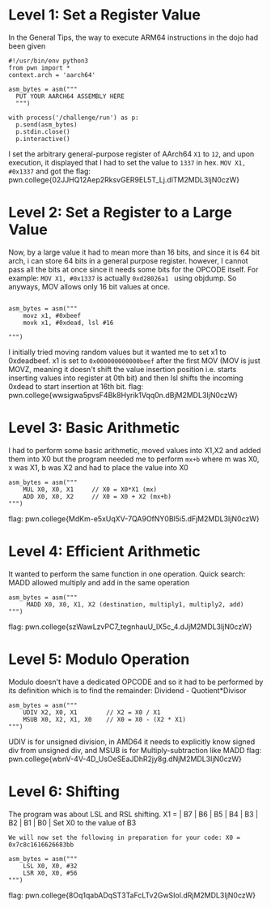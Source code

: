 # Level 1: Set a Register Value

In the General Tips, the way to execute ARM64 instructions in the dojo had been given 
```
#!/usr/bin/env python3
from pwn import *
context.arch = 'aarch64'

asm_bytes = asm("""
  PUT YOUR AARCH64 ASSEMBLY HERE
  """)

with process('/challenge/run') as p:
  p.send(asm_bytes)
  p.stdin.close()
  p.interactive()
```
I set the arbitrary general-purpose register of AArch64 `X1` to `12`, and upon execution, it displayed that I had to set the value to `1337` in hex. `MOV X1, #0x1337` and got the flag: pwn.college{02JJHQ12Aep2RksvGER9EL5T_Lj.dlTM2MDL3IjN0czW}

# Level 2: Set a Register to a Large Value

Now, by a large value it had to mean more than 16 bits, and since it is 64 bit arch, i can store 64 bits in a general purpose register. 
however, I cannot pass all the bits at once since it needs some bits for the OPCODE itself. For example: `MOV X1, #0x1337` is actually `0xd28026a1
` using objdump. So anyways, MOV allows only 16 bit values at once. 

```

asm_bytes = asm("""
    movz x1, #0xbeef
    movk x1, #0xdead, lsl #16

""")
```
I initially tried moving random values but it wanted me to set x1 to 0xdeadbeef. x1 is set to `0x000000000000beef` after the first MOV (MOV is just MOVZ, meaning it doesn't shift the value insertion position i.e. starts inserting values into register at 0th bit) and then lsl shifts the incoming 0xdead to start insertion at 16th bit. 
flag: pwn.college{wwsigwa5pvsF4Bk8Hyrik1Vqq0n.dBjM2MDL3IjN0czW}

# Level 3: Basic Arithmetic

I had to perform some basic arithmetic, moved values into X1,X2 and added them into X0 but the program needed me to perform `mx+b` where m was X0, x was X1, b was X2 and had to place the value into X0
```
asm_bytes = asm("""
    MUL X0, X0, X1     // X0 = X0*X1 (mx)
    ADD X0, X0, X2     // X0 = X0 + X2 (mx+b)
""")
```
flag: pwn.college{MdKm-e5xUqXV-7QA9OfNY0Bl5i5.dFjM2MDL3IjN0czW}

# Level 4: Efficient Arithmetic

It wanted to perform the same function in one operation. Quick search: MADD allowed multiply and add in the same operation 
```
asm_bytes = asm("""
     MADD X0, X0, X1, X2 (destination, multiply1, multiply2, add)
""")
```
flag: pwn.college{szWawLzvPC7_tegnhauU_lX5c_4.dJjM2MDL3IjN0czW}

# Level 5: Modulo Operation

Modulo doesn't have a dedicated OPCODE and so it had to be performed by its definition which is to find the remainder: Dividend - Quotient*Divisor
```
asm_bytes = asm("""
    UDIV X2, X0, X1        // X2 = X0 / X1
    MSUB X0, X2, X1, X0    // X0 = X0 - (X2 * X1)
""")
```
UDIV is for unsigned division, in AMD64 it needs to explicitly know signed div from unsigned div, and MSUB is for Multiply-subtraction like MADD
flag: pwn.college{wbnV-4V-4D_UsOeSEaJDhR2jy8g.dNjM2MDL3IjN0czW}

# Level 6: Shifting

The program was about LSL and RSL shifting.  X1 = | B7 | B6 | B5 | B4 | B3 | B2 | B1 | B0 |
        Set X0 to the value of B3

`We will now set the following in preparation for your code:
        X0 = 0x7c8c1616626683bb`
```
asm_bytes = asm("""
    LSL X0, X0, #32
    LSR X0, X0, #56
""")
```
flag: pwn.college{8Oq1qabADqST3TaFcLTv2GwSIol.dRjM2MDL3IjN0czW}
